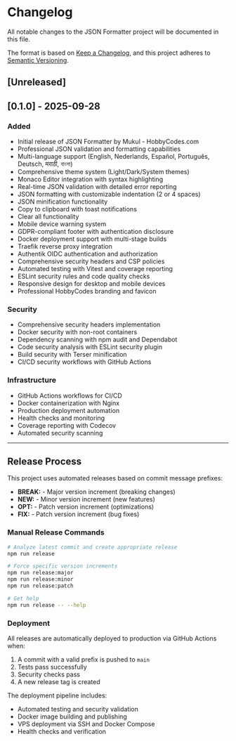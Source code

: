 # Changelog

All notable changes to the JSON Formatter project will be documented in this file.

The format is based on [Keep a Changelog](https://keepachangelog.com/en/1.0.0/),
and this project adheres to [Semantic Versioning](https://semver.org/spec/v2.0.0.html).

## [Unreleased]

## [0.1.0] - 2025-09-28

### Added
- Initial release of JSON Formatter by Mukul - HobbyCodes.com
- Professional JSON validation and formatting capabilities
- Multi-language support (English, Nederlands, Español, Português, Deutsch, मराठी, বাংলা)
- Comprehensive theme system (Light/Dark/System themes)
- Monaco Editor integration with syntax highlighting
- Real-time JSON validation with detailed error reporting
- JSON formatting with customizable indentation (2 or 4 spaces)
- JSON minification functionality
- Copy to clipboard with toast notifications
- Clear all functionality
- Mobile device warning system
- GDPR-compliant footer with authentication disclosure
- Docker deployment support with multi-stage builds
- Traefik reverse proxy integration
- Authentik OIDC authentication and authorization
- Comprehensive security headers and CSP policies
- Automated testing with Vitest and coverage reporting
- ESLint security rules and code quality checks
- Responsive design for desktop and mobile devices
- Professional HobbyCodes branding and favicon

### Security
- Comprehensive security headers implementation
- Docker security with non-root containers
- Dependency scanning with npm audit and Dependabot
- Code security analysis with ESLint security plugin
- Build security with Terser minification
- CI/CD security workflows with GitHub Actions

### Infrastructure  
- GitHub Actions workflows for CI/CD
- Docker containerization with Nginx
- Production deployment automation
- Health checks and monitoring
- Coverage reporting with Codecov
- Automated security scanning

---

## Release Process

This project uses automated releases based on commit message prefixes:

- **BREAK:** - Major version increment (breaking changes)
- **NEW:** - Minor version increment (new features) 
- **OPT:** - Patch version increment (optimizations)
- **FIX:** - Patch version increment (bug fixes)

### Manual Release Commands

```bash
# Analyze latest commit and create appropriate release
npm run release

# Force specific version increments
npm run release:major
npm run release:minor
npm run release:patch

# Get help
npm run release -- --help
```

### Deployment

All releases are automatically deployed to production via GitHub Actions when:
1. A commit with a valid prefix is pushed to `main`
2. Tests pass successfully
3. Security checks pass
4. A new release tag is created

The deployment pipeline includes:
- Automated testing and security validation
- Docker image building and publishing
- VPS deployment via SSH and Docker Compose
- Health checks and verification
